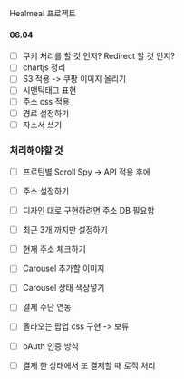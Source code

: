 Healmeal 프로젝트

#### 06.04

- [ ] 쿠키 처리를 할 것 인지? Redirect 할 것 인지?
- [ ] chartjs 정리
- [ ] S3 적용 -> 쿠팡 이미지 올리기
- [ ] 시맨틱태그 표현
- [ ] 주소 css 적용
- [ ] 경로 설정하기
- [ ] 자소서 쓰기

### 처리해야할 것

- [ ] 프로틴별 Scroll Spy -> API 적용 후에
- [ ] 주소 설정하기
- [ ] 디자인 대로 구현하려면 주소 DB 필요함
- [ ] 최근 3개 까지만 설정하기
- [ ] 현재 주소 체크하기
- [ ] Carousel 추가할 이미지
- [ ] Carousel 상태 색상넣기
- [ ] 결제 수단 연동

- [ ] 올라오는 팝업 css 구현 -> 보류
- [ ] oAuth 인증 방식
- [ ] 결제 한 상태에서 또 결제할 때 로직 처리
